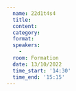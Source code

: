 ```yaml
---
  name: 22d1t4s4
  title: 
  content:
  category: 
  format: 
  speakers: 
    - 
  room: Formation
  date: 13/10/2022
  time_start: '14:30'
  time_end: '15:15'
---
```

